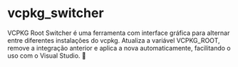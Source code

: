 # vcpkg_switcher
VCPKG Root Switcher é uma ferramenta com interface gráfica para alternar entre diferentes instalações do vcpkg. Atualiza a variável VCPKG_ROOT, remove a integração anterior e aplica a nova automaticamente, facilitando o uso com o Visual Studio. 🚀
